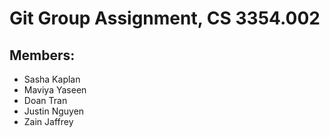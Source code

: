 # Git Group Assignment, CS 3354.002
## Members: ##
* Sasha Kaplan 
* Maviya Yaseen
* Doan Tran
* Justin Nguyen
* Zain Jaffrey